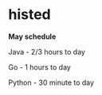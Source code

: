 # histed 
**May schedule**

Java - 2/3 hours to day

Go - 1 hours to day

Python - 30 minute to day

